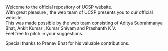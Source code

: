 Welcome to the official repository of UCSP website.    
With great pleasure , the web team of UCSP presents you to our official website.   
This was made possible by the web team consisting of Aditya Subrahmanya Bhat, Ankit Kumar , Kumar Shivam and Prashanth K V.   
Feel free to pitch in your suggestions.

Special thanks to Pranav Bhat for his valuable contributions.
